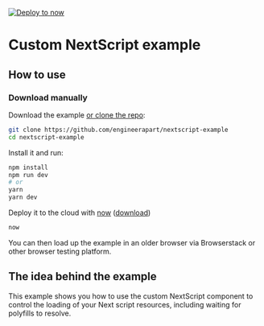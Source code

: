 [![Deploy to now](https://deploy.now.sh/static/button.svg)](https://deploy.now.sh/?repo=https://github.com/zeit/next.js/tree/master/examples/hello-world)

# Custom NextScript example

## How to use

### Download manually

Download the example [or clone the repo](https://github.com/engineerapart/nextscript-example):

```bash
git clone https://github.com/engineerapart/nextscript-example
cd nextscript-example
```

Install it and run:

```bash
npm install
npm run dev
# or
yarn
yarn dev
```

Deploy it to the cloud with [now](https://zeit.co/now) ([download](https://zeit.co/download))

```bash
now
```

You can then load up the example in an older browser via Browserstack or other browser testing platform.

## The idea behind the example

This example shows you how to use the custom NextScript component to control the loading of your Next script resources, including waiting for polyfills to resolve.
